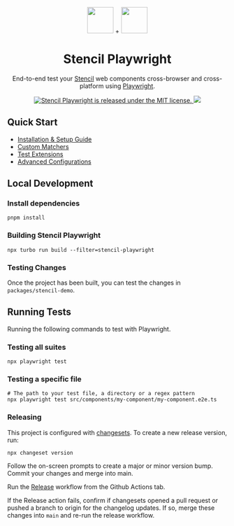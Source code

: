 <p align="center">
  <img src="https://github.com/sean-perkins/stencil-playwright/blob/main/.github/assets/stencil-logo.png?raw=true" width="60" />
  +
  <img src="https://github.com/sean-perkins/stencil-playwright/blob/main/.github/assets/playwright-logo.svg?raw=true" width="60">
</p>

<h1 align="center">
  Stencil Playwright
</h1>

<p align="center">
  End-to-end test your <a href="https://stenciljs.com/">Stencil</a> web components cross-browser and cross-platform using <a href="https://playwright.dev/">Playwright</a>.
</p>

<p align="center">
  <a href="https://github.com/sean-perkins/stencil-playwright/blob/main/LICENSE">
    <img src="https://img.shields.io/badge/license-MIT-blue.svg" alt="Stencil Playwright is released under the MIT license." />
  </a>
  <a href="https://www.npmjs.com/package/stencil-playwright">
  <img src="https://img.shields.io/npm/v/stencil-playwright.svg" />
  </a>
</p>

## Quick Start

- [Installation & Setup Guide](https://stencil-playwright-docs.vercel.app/)
- [Custom Matchers](https://stencil-playwright-docs.vercel.app/category/matchers)
- [Test Extensions](https://stencil-playwright-docs.vercel.app/extensions)
- [Advanced Configurations](https://stencil-playwright-docs.vercel.app/advanced)

## Local Development

### Install dependencies

```shell
pnpm install
```

### Building Stencil Playwright

```shell
npx turbo run build --filter=stencil-playwright
```

### Testing Changes

Once the project has been built, you can test the changes in `packages/stencil-demo`.

## Running Tests

Running the following commands to test with Playwright.

### Testing all suites

```shell
npx playwright test
```

### Testing a specific file

```shell
# The path to your test file, a directory or a regex pattern
npx playwright test src/components/my-component/my-component.e2e.ts
```

### Releasing

This project is configured with [changesets](https://github.com/changesets/changesets/). To create a new release version, run:

```shell
npx changeset version
```

Follow the on-screen prompts to create a major or minor version bump. Commit your changes and merge into main.

Run the [Release](https://github.com/sean-perkins/stencil-playwright/actions/workflows/release.yml) workflow from the Github Actions tab.

If the Release action fails, confirm if changesets opened a pull request or pushed a branch to origin for the changelog updates. If so, merge these changes into `main` and re-run the release workflow.
